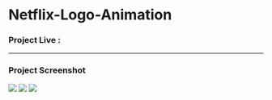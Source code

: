 # Netflix-Logo-Animation


### Project Live :


-------

### Project Screenshot
![](https://github.com/mohammadxxali/Netflix-Logo-Animation/blob/main/Screenshot-1.png)
![](https://github.com/mohammadxxali/Netflix-Logo-Animation/blob/main/Screenshot-2.png)
![](https://github.com/mohammadxxali/Netflix-Logo-Animation/blob/main/Screenshot-3.png)
